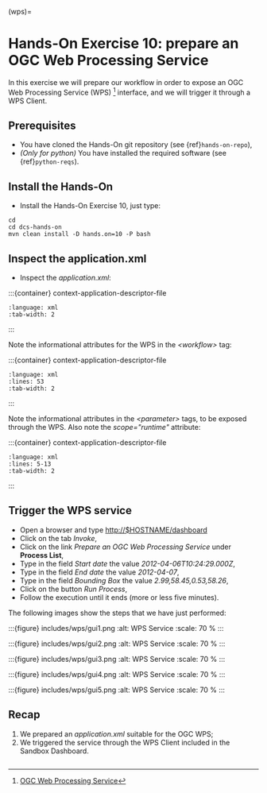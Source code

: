 (wps)=

# Hands-On Exercise 10: prepare an OGC Web Processing Service

In this exercise we will prepare our workflow in order to expose an OGC Web Processing Service (WPS) [^f1] interface,
and we will trigger it through a WPS Client.

## Prerequisites

- You have cloned the Hands-On git repository (see {ref}`hands-on-repo`),
- *(Only for python)* You have installed the required software (see {ref}`python-reqs`).

## Install the Hands-On

- Install the Hands-On Exercise 10, just type:

```console
cd
cd dcs-hands-on
mvn clean install -D hands.on=10 -P bash
```

## Inspect the application.xml

- Inspect the *application.xml*:

:::{container} context-application-descriptor-file
```{literalinclude} src/dcs-hands-on/src/main/app-resources/hands-on-10/application.xml
:language: xml
:tab-width: 2
```
:::

Note the informational attributes for the WPS in the *\<workflow>* tag:

:::{container} context-application-descriptor-file
```{literalinclude} src/dcs-hands-on/src/main/app-resources/hands-on-10/application.xml
:language: xml
:lines: 53
:tab-width: 2
```
:::

Note the informational attributes in the *\<parameter>* tags, to be exposed through the WPS.
Also note the *scope="runtime"* attribute:

:::{container} context-application-descriptor-file
```{literalinclude} src/dcs-hands-on/src/main/app-resources/hands-on-10/application.xml
:language: xml
:lines: 5-13
:tab-width: 2
```
:::

## Trigger the WPS service

- Open a browser and type <http://$HOSTNAME/dashboard>
- Click on the tab *Invoke*,
- Click on the link *Prepare an OGC Web Processing Service* under **Process List**,
- Type in the field *Start date* the value *2012-04-06T10:24:29.000Z*,
- Type in the field *End date* the value *2012-04-07*,
- Type in the field *Bounding Box* the value *2.99,58.45,0.53,58.26*,
- Click on the button *Run Process*,
- Follow the execution until it ends (more or less five minutes).

The following images show the steps that we have just performed:

:::{figure} includes/wps/gui1.png
:alt: WPS Service
:scale: 70 %
:::

:::{figure} includes/wps/gui2.png
:alt: WPS Service
:scale: 70 %
:::

:::{figure} includes/wps/gui3.png
:alt: WPS Service
:scale: 70 %
:::

:::{figure} includes/wps/gui4.png
:alt: WPS Service
:scale: 70 %
:::

:::{figure} includes/wps/gui5.png
:alt: WPS Service
:scale: 70 %
:::

## Recap

1. We prepared an *application.xml* suitable for the OGC WPS;
2. We triggered the service through the WPS Client included in the Sandbox Dashboard.

```{rubric} Footnotes
```

[^f1]: [OGC Web Processing Service](http://www.opengeospatial.org/standards/wps)
